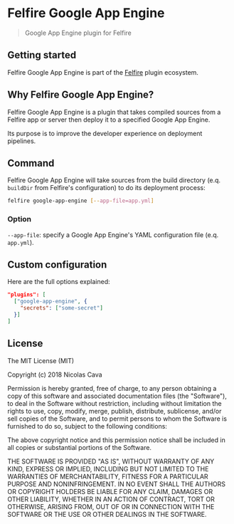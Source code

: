 # Felfire Google App Engine

> Google App Engine plugin for Felfire

## Getting started

Felfire Google App Engine is part of the [Felfire](https://github.com/nicolascava/felfire) plugin ecosystem.

## Why Felfire Google App Engine?

Felfire Google App Engine is a plugin that takes compiled sources from a Felfire app or server then deploy it to a specified Google App Engine.
 
Its purpose is to improve the developer experience on deployment pipelines.

## Command

Felfire Google App Engine will take sources from the build directory (e.q. `buildDir` from Felfire's configuration) to do its deployment process:

```bash
felfire google-app-engine [--app-file=app.yml]
```

### Option

`--app-file`: specify a Google App Engine's YAML configuration file (e.q. `app.yml`).

## Custom configuration

Here are the full options explained:

```json
"plugins": [
  ["google-app-engine", {
    "secrets": ["some-secret"]
  }]
]
```

## License

The MIT License (MIT)

Copyright (c) 2018 Nicolas Cava

Permission is hereby granted, free of charge, to any person obtaining a copy
of this software and associated documentation files (the "Software"), to deal
in the Software without restriction, including without limitation the rights
to use, copy, modify, merge, publish, distribute, sublicense, and/or sell
copies of the Software, and to permit persons to whom the Software is
furnished to do so, subject to the following conditions:

The above copyright notice and this permission notice shall be included in all
copies or substantial portions of the Software.

THE SOFTWARE IS PROVIDED "AS IS", WITHOUT WARRANTY OF ANY KIND, EXPRESS OR
IMPLIED, INCLUDING BUT NOT LIMITED TO THE WARRANTIES OF MERCHANTABILITY,
FITNESS FOR A PARTICULAR PURPOSE AND NONINFRINGEMENT. IN NO EVENT SHALL THE
AUTHORS OR COPYRIGHT HOLDERS BE LIABLE FOR ANY CLAIM, DAMAGES OR OTHER
LIABILITY, WHETHER IN AN ACTION OF CONTRACT, TORT OR OTHERWISE, ARISING FROM,
OUT OF OR IN CONNECTION WITH THE SOFTWARE OR THE USE OR OTHER DEALINGS IN THE
SOFTWARE.
